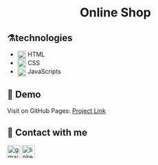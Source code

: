 <h1 align="center"> 
      Online Shop
</h1>

## ⚗️technologies

- <img alt="html"  src="https://skillicons.dev/icons?i=html" width="20" height="20" align="center" /> HTML
- <img alt="css"  src="https://skillicons.dev/icons?i=css" width="20" height="20" align="center" /> CSS
- <img alt="js"  src="https://skillicons.dev/icons?i=js" width="20" height="20" align="center" /> JavaScripts

## 🚀 Demo

Visit on GitHub Pages: [Project Link](https://hosein-amini.github.io/online-shop-project/)

## 📮 Contact with me

[<img src='https://img.shields.io/badge/Gmail-D14836?style=for-the-badge&logo=gmail&logoColor=white' alt='gmail' height='30'>](hoseinamini1380@gmail.com.com)
[<img src='https://img.shields.io/badge/linkedin-%230077B5.svg?style=for-the-badge&logo=linkedin&logoColor=white' alt='linkedin' height='30'>](https://www.linkedin.com/in/hosein-amini/)
